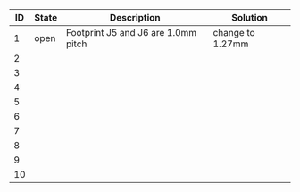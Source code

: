 | ID 	| State 	| Description 	                      | Solution          |
|----	|-------	|-------------	                      |-------            |
| 1  	| open  	| Footprint J5 and J6 are 1.0mm pitch | change to 1.27mm  |
| 2  	|       	|             	                      | |
| 3  	|       	|             	                      | |
| 4  	|       	|             	                      | |
| 5  	|       	|             	                      | |
| 6  	|       	|             	                      | |
| 7  	|       	|             	                      | |
| 8  	|       	|             	                      | |
| 9  	|       	|             	                      | |
| 10 	|       	|             	                      | |
